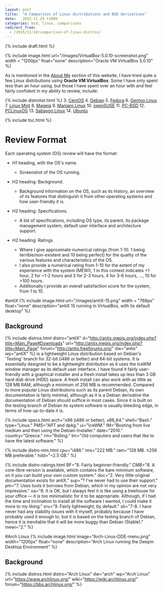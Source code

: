 ```yaml
---
layout: post
title:  "A Comparison of Linux distributions and BSD derivatives"
date:   2015-11-29 +1000
categories: bsd, linux, comparisons
redirect_from:
  - /2015/11/10/comparison-of-linux-distros/
---
```

{% include draft.html %}

{% include image.html url="/images/VirtualBox-5.0.10-screenshot.png" width = "1200px" float="none" description="Oracle VM VirtualBox 5.0.10" %}

As is mentioned in the [About Me](/about-me/) section of this website, I have tried quite a few Linux distributions using **Oracle VM VirtualBox**. Some I have only spent less than an hour using, but those I have spent over an hour with and feel fairly confident in my ability to review, include:

{% include distrolist.html %}
3. [CentOS](https://www.centos.org/)
4. [Debian](http://debian.org/)
5. [Fedora](https://getfedora.org/)
6. [Gentoo Linux](https://www.gentoo.org/)
7. [Linux Mint](http://linuxmint.com/)
8. [Mageia](http://www.mageia.org/en/)
9. [Manjaro Linux](https://manjaro.github.io)
10. [openSUSE](https://www.opensuse.org/)
11. [PC-BSD](http://www.pcbsd.org/)
12. [PCLinuxOS](http://www.pclinuxos.com/)
13. [Sabayon Linux](http://www.sabayon.org/)
14. [Ubuntu](http://www.ubuntu.com/)

{% include toc.html %}


# Review Format
Each operating system (OS) review will have the format:
* H1 heading, with the OS's name.
  * Screenshot of the OS running.


* H2 heading: Background.
  * Background information on the OS, such as its history, an overview of its features that distinguish it from other operating systems and how user-friendly it is.


* H2 heading: Specifications.
  * A list of specifications, including OS type, its parent, its package management system, default user interface and architecture support.


* H2 heading: Ratings
  * Where I give approximate numerical ratings (from 1-10. 1 being terrible/non-existent and 10 being perfect) for the quality of the various features and characteristics of the OS.
  * I also provide a numerical rating from 1-10 for the extent of my experience with the system (MEWI), 1 in this context indicates <1 hour, 2 for ~1-2 hours and 3 for 2-3 hours, 4 for 3-6 hours, ..., 10 for >100 hours.
  * Additionally I provide an overall satisfaction score for the system, from 1 to 10.

#antiX
{% include image.html url="/images/antiX-15.png" width = "768px" float="none" description="antiX 15 running in VirtualBox, with its default desktop" %}

## Background
{% include distros.html distro="antiX" d="http://antix.mepis.org/index.php?title=Main_Page#Downloads" url="http://antix.mepis.org/index.php?title=Main_Page" forum="http://antix.freeforums.org/" dw="antix" wp="antiX" %} is a lightweight Linux distribution based on Debian's 'Testing' branch for 32-bit (i486 or better) and 64-bit systems. It is essentially designed to be a lightweight distribution as it uses the IceWM window manager as its default user interface. I have found it fairly user-friendly with a graphical installer and a fresh install takes up less than 3 GB hard disk drive (HDD) space. A fresh install can also work with as little as 128 MB RAM, although a minimum of 256 MB is recommended. Compared to more popular Linux distributions such as its parent Debian, its own documentation is fairly minimal, although as it is a Debian derivative the documentation of Debian should suffice in most cases. Since it is built on the testing branch of Debian its system software is usually bleeding edge, in terms of how up-to-date it is.

{% include specs.html arch="x86 (i486 or better), x86_64." shell="Bash." type="Linux." PMS="APT and dpkg." ui="IceWM." IM="Booting from live medium and then using the Debian-Installer." date="2010." country="Greece." rm="Rolling." tm="Old computers and users that like to have the latest software." %}

{% include distro-min.html cpu="i486." ims="222 MB." ram="128 MB. &geq;256 MB preferable." hdd="~2.5 GB." %}

{% include distro-ratings.html BF="8. Fairly beginner-friendly." CMB="8. A core-libre version is available, which contains the bare minimum software, on it you can build your own custom system." doc="2. Very little original documentation exists for antiX." sup="? I've never had to use their support." pm="7. Uses tools it borrows from Debian, which in my opinion are not very impressive." oa="8. It is OK, but I always feel it is like using a treehouse for your office &mdash; it is too minimalistic for it to be appropriate. Although, if I had the time and inclination to install all the software I wanted, I could make it more to my liking." sru="9. Fairly lightweight, by default." sb="7-8. I have never had any stability issues with it myself, probably because I have probably used it enough to, but it is based on the testing branch of Debian, hence it is inevitable that it will be more buggy than Debian (Stable)."  mewi="2." %}

#Arch Linux
{% include image.html image="Arch-Linux-DDE-menu.png" width="1200px" float="none" description="Arch Linux running the Deepin Desktop Environment" %}

## Background
{% include distros.html distro="Arch Linux" dw="arch" wp="Arch Linux" url="https://www.archlinux.org/" wiki="https://wiki.archlinux.org/" forum="https://bbs.archlinux.org/" %}
